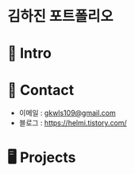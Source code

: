 # 김하진 포트폴리오

# 📌 Intro

# 📱 Contact
- 이메일 : gkwls109@gmail.com
- 블로그 : https://helmi.tistory.com/

# 🖥 Projects
